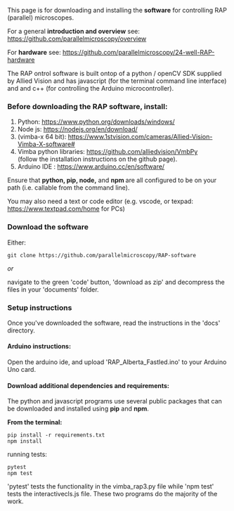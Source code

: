 This page is for downloading and installing the **software** for controlling RAP (parallel) microscopes. 

For a general **introduction and overview** see: https://github.com/parallelmicroscopy/overview

For **hardware** see: https://github.com/parallelmicroscopy/24-well-RAP-hardware

The RAP ontrol software is built ontop of a python / openCV SDK supplied by Allied Vision and has javascript (for the terminal command line interface) and and c++ (for controlling the Arduino microcontroller).

### Before downloading the RAP software, install:

1) Python: https://www.python.org/downloads/windows/
2) Node js: https://nodejs.org/en/download/
3)  (vimba-x 64 bit): https://www.1stvision.com/cameras/Allied-Vision-Vimba-X-software#
4) Vimba python libraries: https://github.com/alliedvision/VmbPy
    <br>
    (follow the installation instructions on the github page).
6) Arduino IDE : https://www.arduino.cc/en/software/

Ensure that <b> python, pip, node,</b> and <b> npm </b> are all configured to be on your path (i.e. callable from the command line).

You may also need a text or code editor (e.g. vscode, or texpad: https://www.textpad.com/home for PCs)

### Download the software
Either:

```
git clone https://github.com/parallelmicroscopy/RAP-software
```
<i>or</i>

navigate to the green 'code' button, 'download as zip' and decompress the files in your 'documents' folder.

### Setup instructions

Once you've downloaded the software, read the instructions in the 'docs' directory.

#### Arduino instructions:
Open the arduino ide, and upload 'RAP_Alberta_Fastled.ino' to your Arduino Uno card.


#### Download additional dependencies and requirements:

The python and javascript programs use several public packages that can be downloaded and installed using <b>pip</b> and <b>npm</b>.

<b> From the terminal: </b>

```
pip install -r requirements.txt
npm install
```
running tests:
```
pytest
npm test
```
'pytest' tests the functionality in the vimba_rap3.py file while 'npm test' tests the interactivecls.js file. These two programs do the majority of the work.
